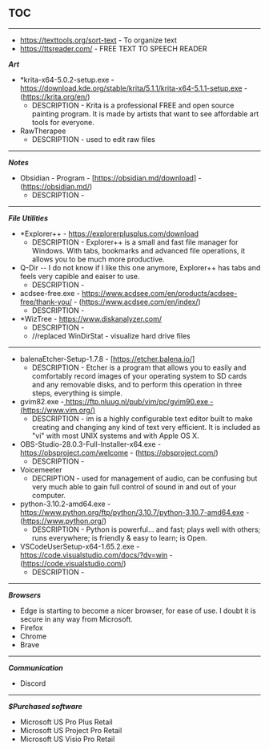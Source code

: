 TOC
- 


---

- https://texttools.org/sort-text - To organize text
- https://ttsreader.com/ - FREE TEXT TO SPEECH READER

***Art***

- *krita-x64-5.0.2-setup.exe - https://download.kde.org/stable/krita/5.1.1/krita-x64-5.1.1-setup.exe - (https://krita.org/en/)
	- DESCRIPTION - Krita is a professional FREE and open source painting program. It is made by artists that want to see affordable art tools for everyone.
- RawTherapee
  - DESCRIPTION - used to edit raw files 
 

---
***Notes***

- Obsidian - Program - [https://obsidian.md/download] - (https://obsidian.md/)
  - DESCRIPTION - 

---
***File Utilities***

- *Explorer++ - https://explorerplusplus.com/download
  - DESCRIPTION - Explorer++ is a small and fast file manager for Windows. With tabs, bookmarks and advanced file operations, it allows you to be much more productive.
- Q-Dir -- I do not know if I like this one anymore, Explorer++ has tabs and feels very capible and eaiser to use.
  - DESCRIPTION - 
- acdsee-free.exe - https://www.acdsee.com/en/products/acdsee-free/thank-you/ - (https://www.acdsee.com/en/index/)
   - DESCRIPTION - 
- *WizTree - https://www.diskanalyzer.com/ 
  - DESCRIPTION -
  - //replaced WinDirStat - visualize hard drive files


---
- balenaEtcher-Setup-1.7.8 - [https://etcher.balena.io/]
  - DESCRIPTION - Etcher is a program that allows you to easily and comfortably record images of your operating system to SD cards and any removable disks, and to perform this operation in three steps, everything is simple.
- gvim82.exe -[ https://ftp.nluug.nl/pub/vim/pc/gvim90.exe - (https://www.vim.org/) ](https://www.vim.org/download.php#pc)
  - DESCRIPTION - im is a highly configurable text editor built to make creating and changing any kind of text very efficient. It is included as "vi" with most UNIX systems and with Apple OS X. 
- OBS-Studio-28.0.3-Full-Installer-x64.exe - https://obsproject.com/welcome - (https://obsproject.com/)
  - DESCRIPTION -
- Voicemeeter
  - DECRIPTION - used for management of audio, can be confusing but very much able to gain full control of sound in and out of your computer.
- python-3.10.2-amd64.exe - https://www.python.org/ftp/python/3.10.7/python-3.10.7-amd64.exe - (https://www.python.org/)
  - DESCRIPTION - Python is powerful... and fast; plays well with others; runs everywhere; is friendly & easy to learn; is Open.
- VSCodeUserSetup-x64-1.65.2.exe - https://code.visualstudio.com/docs/?dv=win - (https://code.visualstudio.com/)
  - DESCRIPTION - 

---
***Browsers***
- Edge is starting to become a nicer browser, for ease of use. I doubt it is secure in any way from Microsoft.
- Firefox
- Chrome
- Brave

---
***Communication***
- Discord






---
***$Purchased software***
- Microsoft US Pro Plus Retail
- Microsoft US Project Pro Retail
- Microsoft US Visio Pro Retail
